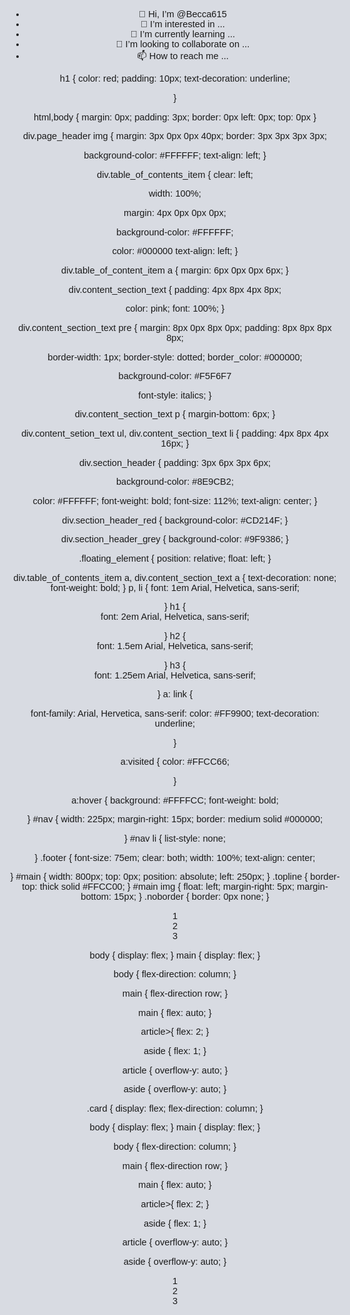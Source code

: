 - 👋 Hi, I’m @Becca615
- 👀 I’m interested in ...
- 🌱 I’m currently learning ...
- 💞️ I’m looking to collaborate on ...
- 📫 How to reach me ...

<!---
Becca615/Becca615 is a ✨ special ✨ repository because its `README.md` (this file) appears on your GitHub profile.
You can click the Preview link to take a look at your changes.
--->


h1 {
color: red;
padding: 10px;
text-decoration: underline;

}

html,body {
margin: 0px;
padding: 3px;
border: 0px
left: 0px;
top: 0px
} 

div.page_header img {
margin: 3px 0px 0px 40px;
border: 3px 3px 3px 3px;

background-color: #FFFFFF;
text-align: left;
}

div.table_of_contents_item {
clear: left;

width: 100%;

margin: 4px 0px 0px 0px;

background-color: #FFFFFF;

color: #000000
text-align: left;
}

div.table_of_content_item a {
margin: 6px 0px 0px 6px;
}

div.content_section_text {
padding: 4px 8px 4px 8px;

color: pink;
font: 100%;
}

div.content_section_text pre {
margin: 8px 0px 8px 0px;
padding: 8px 8px 8px 8px;

border-width: 1px;
border-style: dotted;
border_color: #000000;

background-color: #F5F6F7

font-style: italics;
}

div.content_section_text p {
 margin-bottom: 6px;
}

div.content_setion_text ul, div.content_section_text li {
padding: 4px 8px 4px 16px;
}

div.section_header {
padding: 3px 6px 3px 6px;

background-color: #8E9CB2;

color: #FFFFFF;
font-weight: bold;
font-size: 112%;
text-align: center;
}

div.section_header_red {
background-color: #CD214F;
}

div.section_header_grey {
background-color: #9F9386;
}

.floating_element {
position: relative;
float: left;
}

div.table_of_contents_item a,
div.content_section_text a {
text-decoration: none;
font-weight: bold;
}
p, li  {
font: 1em Arial, Helvetica, sans-serif;

}
h1 {    
font: 2em Arial, Helvetica, sans-serif;

}
h2 {   
 font: 1.5em Arial, Helvetica, sans-serif;

}
h3 {    
font: 1.25em Arial, Helvetica, sans-serif;

}
a: link {

font-family: Arial, Hervetica, sans-serif:
color: #FF9900;
text-decoration: underline;

}

a:visited {
color: #FFCC66;

}

a:hover {
background: #FFFFCC;
font-weight: bold;

}
#nav {
width: 225px;
margin-right: 15px;
border: medium solid #000000;

}
#nav li {
list-style: none;

}
.footer {
font-size: 75em;
clear: both;
width: 100%;
text-align: center;

}
#main {
width: 800px;
top: 0px;
position: absolute;
left: 250px;
}
.topline {
border-top: thick solid #FFCC00;
}
#main img {
float: left;
margin-right: 5px;
margin-bottom: 15px;
}
.noborder {
border: 0px none;
}

<div class="flex-container">
<div>1</div>
<div>2</div>
<div>3</div>
</div>

body {
display: flex;
}
main {
display: flex;
}

body {
flex-direction: column; 
}

main {
flex-direction row;
}

main {
flex: auto;
}

article>{
flex: 2;
}

aside {
flex: 1;
}

article {
overflow-y: auto;
}

aside {
overflow-y: auto;
}  

.card {
display: flex;
flex-direction: column;
}

body {
display: flex;
}
main {
display: flex;
}

body {
flex-direction: column; 
}

main {
flex-direction row;
}

main {
flex: auto;
}

article>{
flex: 2;
}

aside {
flex: 1;
}

article {
overflow-y: auto;
}

aside {
overflow-y: auto;
}  
<div class="flex-container">
<div>1</div>
<div>2</div>
<div>3</div>
</div>

 <style type="text/css" media="screen">


 * {
    margin: 0px 0px 0px 0px;
    padding: 0px 0px 0px 0px;
  }

  body, html {
    padding: 3px 3px 3px 3px;

    background-color: #D8DBE2;
 font-family: Verdana, sans-serif;
    font-size: 11pt;
    text-align: center;
  }

  div.main_page {
    position: relative;
    display: table;

    width: 800px;

    margin-bottom: 3px;
    margin-left: auto;
    margin-right: auto;
    padding: 0px 0px 0px 0px;

    border-width: 2px;
    border-color: #212738;
    border-style: solid;
}






  div.page_header {
    height: 99px;
    width: 100%;

    background-color: #F5F6F7;
  }

  div.page_header span {
    margin: 15px 0px 0px 50px;

    font-size: 180%;
    font-weight: bold;
  }
 div.page_header img {
    margin: 3px 0px 0px 40px;

    border: 0px 0px 0px;
  }

  div.table_of_contents {
    clear: left;

    min-width: 200px;

    margin: 3px 3px 3px 3px;

    background-color: #FFFFFF;

    text-align: left;
  }
 div.table_of_contents_item {
    clear: left;

    width: 100%;

    margin: 4px 0px 0px 0px;

    background-color: #FFFFFF;

    color: #000000;
    text-align: left;
  }

  div.table_of_contents_item a {
    margin: 6px 0px 0px 6px;
  }
 div.content_section {
    margin: 3px 3px 3px 3px;

    background-color: #FFFFFF;

    text-align: left;
  }

  div.content_section_text {
    padding: 4px 8px 4px 8px;

    color: #000000;
    font-size: 100%;
  }

  div.content_section_text pre {
    margin: 8px 0px 8px 0px;
    padding: 8px 8px 8px 8px;

    border-width: 1px;
 border-style: dotted;
    border-color: #000000;

    background-color: #F5F6F7;

    font-style: italic;
  }

  div.content_section_text p {
    margin-bottom: 6px;
  }

  div.content_section_text ul, div.content_section_text li {
    padding: 4px 8px 4px 16px;
  }

  div.section_header {
    padding: 3px 6px 3px 6px;

    background-color: #8E9CB2;
  color: #FFFFFF;
    font-weight: bold;
    font-size: 112%;
    text-align: center;
  }

  div.section_header_red {
    background-color: #CD214F;
  }

  div.section_header_grey {
    background-color: #9F9386;
  }

  .floating_element {
    position: relative;
    float: left;
  }

div.table_of_contents_item a,
  div.content_section_text a {
    text-decoration: none;
    font-weight: bold;
  }

  div.table_of_contents_item a:link,
  div.table_of_contents_item a:visited,
  div.table_of_contents_item a:active {
    color: #000000;
  }

  div.table_of_contents_item a:hover {
    background-color: #000000;

    color: #FFFFFF;
  }
  div.content_section_text a:link,
  div.content_section_text a:visited,
   div.content_section_text a:active {
    background-color: #DCDFE6;

    color: #000000;
  }

  div.content_section_text a:hover {
    background-color: #000000;

    color: #DCDFE6;
  }

  div.validator {
  }

